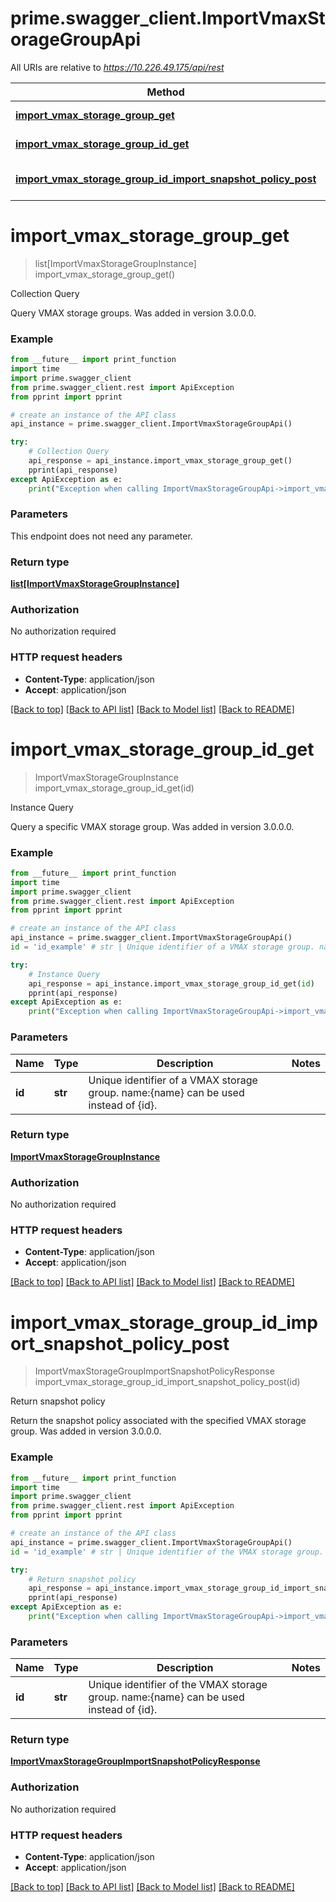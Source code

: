 # prime.swagger_client.ImportVmaxStorageGroupApi

All URIs are relative to *https://10.226.49.175/api/rest*

Method | HTTP request | Description
------------- | ------------- | -------------
[**import_vmax_storage_group_get**](ImportVmaxStorageGroupApi.md#import_vmax_storage_group_get) | **GET** /import_vmax_storage_group | Collection Query
[**import_vmax_storage_group_id_get**](ImportVmaxStorageGroupApi.md#import_vmax_storage_group_id_get) | **GET** /import_vmax_storage_group/{id} | Instance Query
[**import_vmax_storage_group_id_import_snapshot_policy_post**](ImportVmaxStorageGroupApi.md#import_vmax_storage_group_id_import_snapshot_policy_post) | **POST** /import_vmax_storage_group/{id}/import_snapshot_policy | Return snapshot policy


# **import_vmax_storage_group_get**
> list[ImportVmaxStorageGroupInstance] import_vmax_storage_group_get()

Collection Query

Query VMAX storage groups. Was added in version 3.0.0.0.

### Example
```python
from __future__ import print_function
import time
import prime.swagger_client
from prime.swagger_client.rest import ApiException
from pprint import pprint

# create an instance of the API class
api_instance = prime.swagger_client.ImportVmaxStorageGroupApi()

try:
    # Collection Query
    api_response = api_instance.import_vmax_storage_group_get()
    pprint(api_response)
except ApiException as e:
    print("Exception when calling ImportVmaxStorageGroupApi->import_vmax_storage_group_get: %s\n" % e)
```

### Parameters
This endpoint does not need any parameter.

### Return type

[**list[ImportVmaxStorageGroupInstance]**](ImportVmaxStorageGroupInstance.md)

### Authorization

No authorization required

### HTTP request headers

 - **Content-Type**: application/json
 - **Accept**: application/json

[[Back to top]](#) [[Back to API list]](../README.md#documentation-for-api-endpoints) [[Back to Model list]](../README.md#documentation-for-models) [[Back to README]](../README.md)

# **import_vmax_storage_group_id_get**
> ImportVmaxStorageGroupInstance import_vmax_storage_group_id_get(id)

Instance Query

Query a specific VMAX storage group. Was added in version 3.0.0.0.

### Example
```python
from __future__ import print_function
import time
import prime.swagger_client
from prime.swagger_client.rest import ApiException
from pprint import pprint

# create an instance of the API class
api_instance = prime.swagger_client.ImportVmaxStorageGroupApi()
id = 'id_example' # str | Unique identifier of a VMAX storage group. name:{name} can be used instead of {id}.

try:
    # Instance Query
    api_response = api_instance.import_vmax_storage_group_id_get(id)
    pprint(api_response)
except ApiException as e:
    print("Exception when calling ImportVmaxStorageGroupApi->import_vmax_storage_group_id_get: %s\n" % e)
```

### Parameters

Name | Type | Description  | Notes
------------- | ------------- | ------------- | -------------
 **id** | **str**| Unique identifier of a VMAX storage group. name:{name} can be used instead of {id}. | 

### Return type

[**ImportVmaxStorageGroupInstance**](ImportVmaxStorageGroupInstance.md)

### Authorization

No authorization required

### HTTP request headers

 - **Content-Type**: application/json
 - **Accept**: application/json

[[Back to top]](#) [[Back to API list]](../README.md#documentation-for-api-endpoints) [[Back to Model list]](../README.md#documentation-for-models) [[Back to README]](../README.md)

# **import_vmax_storage_group_id_import_snapshot_policy_post**
> ImportVmaxStorageGroupImportSnapshotPolicyResponse import_vmax_storage_group_id_import_snapshot_policy_post(id)

Return snapshot policy

Return the snapshot policy associated with the specified VMAX storage group. Was added in version 3.0.0.0.

### Example
```python
from __future__ import print_function
import time
import prime.swagger_client
from prime.swagger_client.rest import ApiException
from pprint import pprint

# create an instance of the API class
api_instance = prime.swagger_client.ImportVmaxStorageGroupApi()
id = 'id_example' # str | Unique identifier of the VMAX storage group. name:{name} can be used instead of {id}.

try:
    # Return snapshot policy
    api_response = api_instance.import_vmax_storage_group_id_import_snapshot_policy_post(id)
    pprint(api_response)
except ApiException as e:
    print("Exception when calling ImportVmaxStorageGroupApi->import_vmax_storage_group_id_import_snapshot_policy_post: %s\n" % e)
```

### Parameters

Name | Type | Description  | Notes
------------- | ------------- | ------------- | -------------
 **id** | **str**| Unique identifier of the VMAX storage group. name:{name} can be used instead of {id}. | 

### Return type

[**ImportVmaxStorageGroupImportSnapshotPolicyResponse**](ImportVmaxStorageGroupImportSnapshotPolicyResponse.md)

### Authorization

No authorization required

### HTTP request headers

 - **Content-Type**: application/json
 - **Accept**: application/json

[[Back to top]](#) [[Back to API list]](../README.md#documentation-for-api-endpoints) [[Back to Model list]](../README.md#documentation-for-models) [[Back to README]](../README.md)


